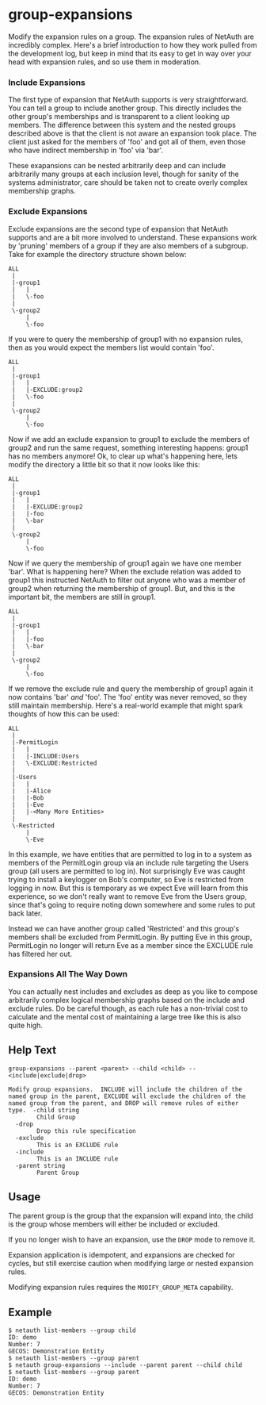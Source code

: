 # group-expansions

Modify the expansion rules on a group.  The expansion rules of NetAuth
are incredibly complex.  Here's a brief introduction to how they work
pulled from the development log, but keep in mind that its easy to get
in way over your head with expansion rules, and so use them in
moderation.

### Include Expansions

The first type of expansion that NetAuth supports is very
straightforward.  You can tell a group to include another group.  This
directly includes the other group's memberships and is transparent to
a client looking up members.  The difference between this system and
the nested groups described above is that the client is not aware an
expansion took place.  The client just asked for the members of 'foo'
and got all of them, even those who have indirect membership in 'foo'
via 'bar'.

These exapansions can be nested arbitrarily deep and can include
arbitrarily many groups at each inclusion level, though for sanity of
the systems administrator, care should be taken not to create overly
complex membership graphs.

### Exclude Expansions

Exclude expansions are the second type of expansion that NetAuth
supports and are a bit more involved to understand.  These expansions
work by 'pruning' members of a group if they are also members of a
subgroup.  Take for example the directory structure shown below:

```
ALL
 |
 |-group1
 |   |
 |   \-foo
 |
 \-group2
     |
     \-foo
```

If you were to query the membership of group1 with no expansion rules,
then as you would expect the members list would contain 'foo'.

```
ALL
 |
 |-group1
 |   |
 |   |-EXCLUDE:group2
 |   \-foo
 |
 \-group2
     |
     \-foo
```

Now if we add an exclude expansion to group1 to exclude the members of
group2 and run the same request, something interesting happens: group1
has no members anymore!  Ok, to clear up what's happening here, lets
modify the directory a little bit so that it now looks like this:

```
ALL
 |
 |-group1
 |   |
 |   |-EXCLUDE:group2
 |   |-foo
 |   \-bar
 |
 \-group2
     |
     \-foo
```

Now if we query the membership of group1 again we have one member
'bar'.  What is happening here?  When the exclude relation was added
to group1 this instructed NetAuth to filter out anyone who was a
member of group2 when returning the membership of group1.  But, and
this is the important bit, the members are still in group1.

```
ALL
 |
 |-group1
 |   |
 |   |-foo
 |   \-bar
 |
 \-group2
     |
     \-foo
```

If we remove the exclude rule and query the membership of group1 again
it now contains 'bar' *and* 'foo'.  The 'foo' entity was never
removed, so they still maintain membership.  Here's a real-world
example that might spark thoughts of how this can be used:

```
ALL
 |
 |-PermitLogin
 |   |
 |   |-INCLUDE:Users
 |   \-EXCLUDE:Restricted
 |
 |-Users
 |   |
 |   |-Alice
 |   |-Bob
 |   |-Eve
 |   |-<Many More Entities>
 |
 \-Restricted
     |
     \-Eve
```

In this example, we have entities that are permitted to log in to a
system as members of the PermitLogin group via an include rule
targeting the Users group (all users are permitted to log in).  Not
surprisingly Eve was caught trying to install a keylogger on Bob's
computer, so Eve is restricted from logging in now.  But this is
temporary as we expect Eve will learn from this experience, so we
don't really want to remove Eve from the Users group, since that's
going to require noting down somewhere and some rules to put back
later.

Instead we can have another group called 'Restricted' and this group's
members shall be excluded from PermitLogin.  By putting Eve in this
group, PermitLogin no longer will return Eve as a member since the
EXCLUDE rule has filtered her out.

### Expansions All The Way Down

You can actually nest includes and excludes as deep as you like to
compose arbitrarily complex logical membership graphs based on the
include and exclude rules.  Do be careful though, as each rule has a
non-trivial cost to calculate and the mental cost of maintaining a
large tree like this is also quite high.

## Help Text

```
group-expansions --parent <parent> --child <child> --<include|exclude|drop>

Modify group expansions.  INCLUDE will include the children of the
named group in the parent, EXCLUDE will exclude the children of the
named group from the parent, and DROP will remove rules of either
type.  -child string
        Child Group
  -drop
        Drop this rule specification
  -exclude
        This is an EXCLUDE rule
  -include
        This is an INCLUDE rule
  -parent string
        Parent Group
```

## Usage

The parent group is the group that the expansion will expand into, the
child is the group whose members will either be included or excluded.

If you no longer wish to have an expansion, use the `DROP` mode to
remove it.

Expansion application is idempotent, and expansions are checked for
cycles, but still exercise caution when modifying large or nested
expansion rules.

Modifying expansion rules requires the `MODIFY_GROUP_META` capability.


## Example

```shell
$ netauth list-members --group child
ID: demo
Number: 7
GECOS: Demonstration Entity
$ netauth list-members --group parent
$ netauth group-expansions --include --parent parent --child child
$ netauth list-members --group parent
ID: demo
Number: 7
GECOS: Demonstration Entity
```
